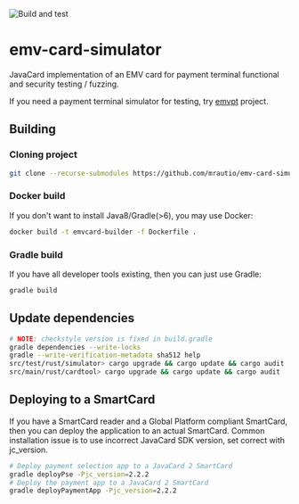 ![Build and test](https://github.com/mrautio/emv-card-simulator/workflows/Build%20and%20Test/badge.svg)

# emv-card-simulator

JavaCard implementation of an EMV card for payment terminal functional and security testing / fuzzing.

If you need a payment terminal simulator for testing, try [emvpt](https://github.com/mrautio/emvpt) project.

## Building

### Cloning project

```sh
git clone --recurse-submodules https://github.com/mrautio/emv-card-simulator.git
```

### Docker build

If you don't want to install Java8/Gradle(>6), you may use Docker:

```sh
docker build -t emvcard-builder -f Dockerfile .
```

### Gradle build

If you have all developer tools existing, then you can just use Gradle:

```sh
gradle build
```

## Update dependencies

```sh
# NOTE: checkstyle version is fixed in build.gradle
gradle dependencies --write-locks
gradle --write-verification-metadata sha512 help
src/test/rust/simulator> cargo upgrade && cargo update && cargo audit
src/main/rust/cardtool> cargo upgrade && cargo update && cargo audit
```

## Deploying to a SmartCard

If you have a SmartCard reader and a Global Platform compliant SmartCard, then you can deploy the application to an actual SmartCard. Common installation issue is to use incorrect JavaCard SDK version, set correct with jc_version.

```sh
# Deploy payment selection app to a JavaCard 2 SmartCard 
gradle deployPse -Pjc_version=2.2.2
# Deploy the payment app to a JavaCard 2 SmartCard 
gradle deployPaymentApp -Pjc_version=2.2.2
```
